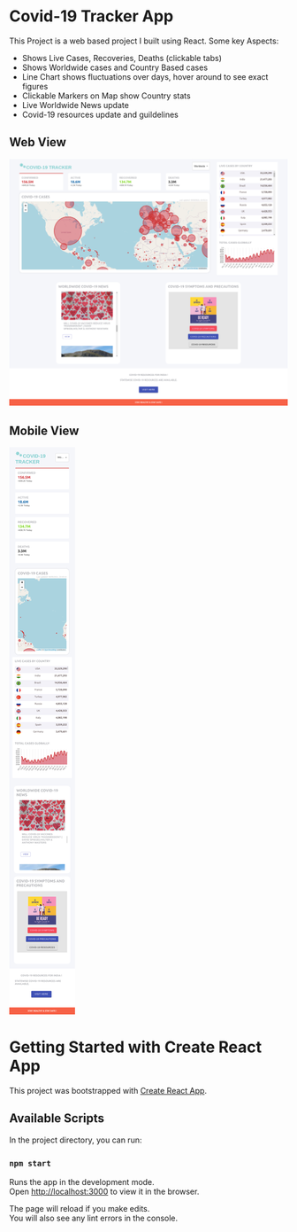 # Covid-19 Tracker App

This Project is a web based project I built using React. Some key Aspects:

- Shows Live Cases, Recoveries, Deaths (clickable tabs)
- Shows Worldwide cases and Country Based cases
- Line Chart shows fluctuations over days, hover around to see exact figures
- Clickable Markers on Map show Country stats
- Live Worldwide News update 
- Covid-19 resources update and guildelines



## Web View

![](Covid_tracker_sample.png)

## Mobile View

![](Covid_tracker_sample_mobile.png)

# Getting Started with Create React App

This project was bootstrapped with [Create React App](https://github.com/facebook/create-react-app).

## Available Scripts

In the project directory, you can run:

### `npm start`

Runs the app in the development mode.\
Open [http://localhost:3000](http://localhost:3000) to view it in the browser.

The page will reload if you make edits.\
You will also see any lint errors in the console.
